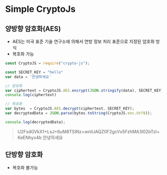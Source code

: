 # Simple CryptoJs

## 양방향 암호화(AES)
+ AES는 미국 표준 기술 연구소에 의해서 연방 정보 처리 표준으로 지정된 암호화 방식
+ 복호화 가능

```js
const CryptoJS = require("crypto-js");

const SECRET_KEY = "hello" 
var data = '안녕하세요'

// 암호화
var ciphertext = CryptoJS.AES.encrypt(JSON.stringify(data), SECRET_KEY).toString();
console.log(ciphertext)

// 복호화
var bytes  = CryptoJS.AES.decrypt(ciphertext, SECRET_KEY);
var decryptedData = JSON.parse(bytes.toString(CryptoJS.enc.Utf8));

console.log(decryptedData); 
```

> U2FsdGVkX1+LsJ+6uM8TSINz+wnllJAQZ0F2gcVx5FzhMA3l02bTzl+KeENhyx4b
> 안녕하세요


## 단방향 암호화 
+ 복호화 불가능
